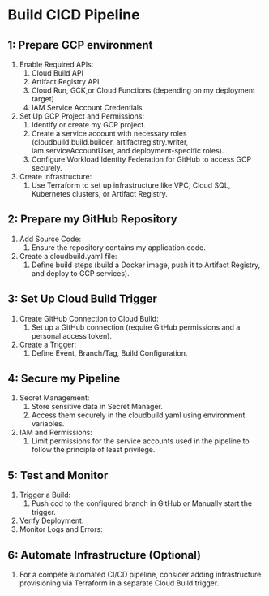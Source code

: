 # Build CICD Pipeline

## 1: Prepare GCP environment

1. Enable Required APIs:
   1. Cloud Build API
   2. Artifact Registry API
   3. Cloud Run, GCK,or Cloud Functions (depending on my deployment target)
   4. IAM Service Account Credentials
2. Set Up GCP Project and Permissions:
   1. Identify or create my GCP project.
   2. Create a service account with necessary roles (cloudbuild.build.builder, artifactregistry.writer, iam.serviceAccountUser, and deployment-specific roles).
   3. Configure Workload Identity Federation for GitHub to access GCP securely.
3. Create Infrastructure:
   1. Use Terraform to set up infrastructure like VPC, Cloud SQL, Kubernetes clusters, or Artifact Registry.

## 2: Prepare my GitHub Repository

1. Add Source Code:
   1. Ensure the repository contains my application code.
2. Create a cloudbuild.yaml file:
   1. Define build steps (build a Docker image, push it to Artifact Registry, and deploy to GCP services).

## 3: Set Up Cloud Build Trigger

1. Create GitHub Connection to Cloud Build:
   1. Set up a GitHub connection (require GitHub permissions and a personal access token).
2. Create a Trigger:
   1. Define Event, Branch/Tag, Build Configuration.

## 4: Secure my Pipeline

1. Secret Management:
   1. Store sensitive data in Secret Manager.
   2. Access them securely in the cloudbuild.yaml using environment variables.
2. IAM and Permissions:
   1. Limit permissions for the service accounts used in the pipeline to follow the principle of least privilege.

## 5: Test and Monitor

1. Trigger a Build:
   1. Push cod to the configured branch in GitHub or Manually start the trigger.
2. Verify Deployment:
3. Monitor Logs and Errors:

## 6: Automate Infrastructure (Optional) 

1. For a compete automated CI/CD pipeline, consider adding infrastructure provisioning via Terraform in a separate Cloud Build trigger.


